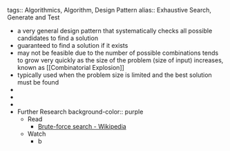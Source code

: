 tags:: Algorithmics, Algorithm, Design Pattern
alias:: Exhaustive Search, Generate and Test

- a very general design pattern that systematically checks all possible candidates to find a solution
- guaranteed to find a solution if it exists
- may not be feasible due to the number of possible combinations tends to grow very quickly as the size of the problem (size of input) increases, known as [[Combinatorial Explosion]]
- typically used when the problem size is limited and the best solution must be found
-
-
-
- Further Research
  background-color:: purple
	- Read
		- [Brute-force search - Wikipedia](https://en.wikipedia.org/wiki/Brute-force_search)
	- Watch
		- b